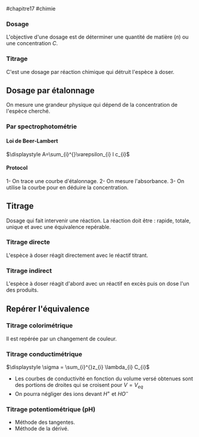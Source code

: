 #chapitre17 #chimie
### Dosage
L'objective d'une dosage est de déterminer une quantité de matière ($n$) ou une concentration $C$.
### Titrage 
C'est une dosage par réaction chimique qui détruit l'espèce à doser. 
## Dosage par étalonnage 
On mesure une grandeur physique qui dépend de la concentration de l'espèce cherché. 
### Par spectrophotométrie 
#### Loi de Beer-Lambert 
$\displaystyle A=\sum_{i}^{}\varepsilon_{i} l c_{i}$ 
#### Protocol 
1- On trace une courbe d'étalonnage.
2- On mesure l'absorbance.
3- On utilise la courbe pour en déduire la concentration. 

## Titrage 
Dosage qui fait intervenir une réaction. La réaction doit être : rapide, totale, unique et avec une équivalence repérable. 
### Titrage directe
L'espèce à doser réagit directement avec le réactif titrant.
### Titrage indirect
L'espèce à doser réagit d'abord avec un réactif en excès puis on dose l'un des produits. 

## Repérer l'équivalence
### Titrage colorimétrique
Il est repérée par un changement de couleur. 
### Titrage conductimétrique 
$\displaystyle \sigma = \sum_{i}^{}z_{i} \lambda_{i} C_{i}$ 
- Les courbes de conductivité en fonction du volume versé obtenues sont des portions de droites qui se croisent pour $V=V_{eq}$ 
- On pourra négliger des ions devant $H^{+}$ et $HO^{-}$
### Titrage potentiométrique (pH)
- Méthode des tangentes.  
- Méthode de la dérivé.